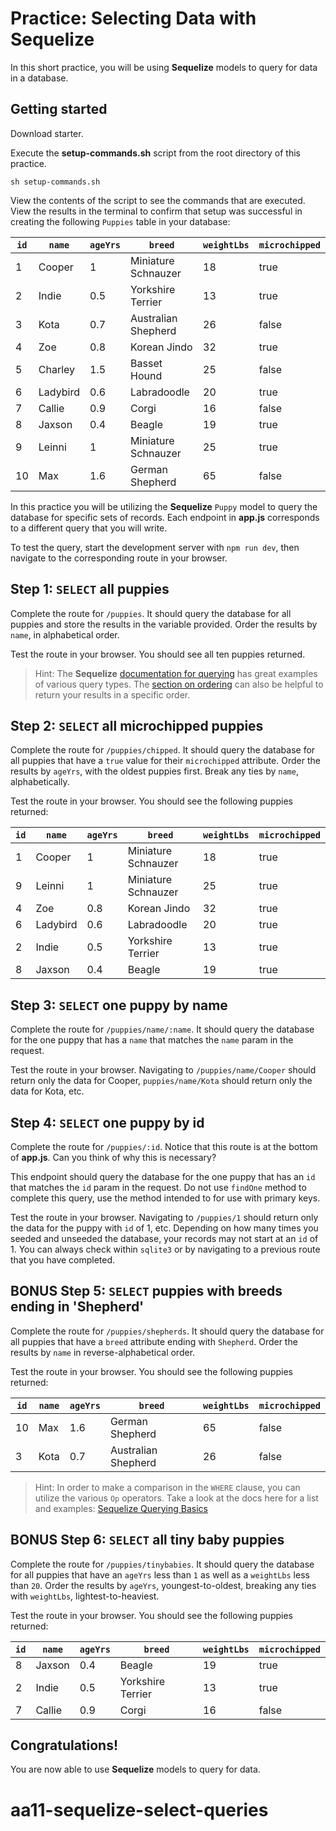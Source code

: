 # Practice: Selecting Data with Sequelize

In this short practice, you will be using **Sequelize** models to query for data 
in a database.

## Getting started

Download starter.

Execute the __setup-commands.sh__ script from the root directory of this
practice. 

```shell
sh setup-commands.sh
```

View the contents of the script to see the commands that are executed. View the results in the terminal to confirm that setup was successful in creating the following `Puppies` table in your database:

| `id` | `name`   | `ageYrs` | `breed`             | `weightLbs` | `microchipped` |
| ---- | -------- | -------- | ------------------- | ----------- | -------------- |
| 1    | Cooper   | 1        | Miniature Schnauzer | 18          | true           |
| 2    | Indie    | 0.5      | Yorkshire Terrier   | 13          | true           |
| 3    | Kota     | 0.7      | Australian Shepherd | 26          | false          |
| 4    | Zoe      | 0.8      | Korean Jindo        | 32          | true           |
| 5    | Charley  | 1.5      | Basset Hound        | 25          | false          |
| 6    | Ladybird | 0.6      | Labradoodle         | 20          | true           |
| 7    | Callie   | 0.9      | Corgi               | 16          | false          |
| 8    | Jaxson   | 0.4      | Beagle              | 19          | true           |
| 9    | Leinni   | 1        | Miniature Schnauzer | 25          | true           |
| 10   | Max      | 1.6      | German Shepherd     | 65          | false          |

In this practice you will be utilizing the **Sequelize** `Puppy` model to query 
the database for specific sets of records. Each endpoint in __app.js__ 
corresponds to a different query that you will write. 

To test the query, start the development server with `npm run dev`, then
navigate to the corresponding route in your browser.


## Step 1: `SELECT` all puppies

Complete the route for `/puppies`. It should query the database for all puppies 
and store the results in the variable provided. Order the results by `name`, in 
alphabetical order.

Test the route in your browser. You should see all ten puppies returned.

> Hint: The **Sequelize** [documentation for querying][sequelize-querying] has 
> great examples of various query types. The [section on ordering][sequelize-order] 
> can also be helpful to return your results in a specific order.


## Step 2: `SELECT` all microchipped puppies

Complete the route for `/puppies/chipped`. It should query the database for all 
puppies that have a `true` value for their `microchipped` attribute. Order the 
results by `ageYrs`, with the oldest puppies first. Break any ties by `name`, 
alphabetically.

Test the route in your browser. You should see the following puppies returned:

| `id` | `name`   | `ageYrs` | `breed`             | `weightLbs` | `microchipped` |
| ---- | -------- | -------- | ------------------- | ----------- | -------------- |
| 1    | Cooper   | 1        | Miniature Schnauzer | 18          | true           |
| 9    | Leinni   | 1        | Miniature Schnauzer | 25          | true           |
| 4    | Zoe      | 0.8      | Korean Jindo        | 32          | true           |
| 6    | Ladybird | 0.6      | Labradoodle         | 20          | true           |
| 2    | Indie    | 0.5      | Yorkshire Terrier   | 13          | true           |
| 8    | Jaxson   | 0.4      | Beagle              | 19          | true           |


## Step 3: `SELECT` one puppy by name

Complete the route for `/puppies/name/:name`. It should query the database for 
the one puppy that has a `name` that matches the `name` param in the request.

Test the route in your browser. Navigating to `/puppies/name/Cooper` should 
return only the data for Cooper, `puppies/name/Kota` should return only the data 
for Kota, etc.


## Step 4: `SELECT` one puppy by id

Complete the route for `/puppies/:id`. Notice that this route is at the bottom 
of __app.js__. Can you think of why this is necessary?

This endpoint should query the database for the one puppy that has an `id` that 
matches the `id` param in the request. Do not use `findOne` method to complete 
this query, use the method intended to for use with primary keys.

Test the route in your browser. Navigating to `/puppies/1` should return only 
the data for the puppy with `id` of 1, etc. Depending on how many times you 
seeded and unseeded the database, your records may not start at an `id` of 1. 
You can always check within `sqlite3` or by navigating to a previous route that 
you have completed.


## BONUS Step 5: `SELECT` puppies with breeds ending in 'Shepherd'

Complete the route for `/puppies/shepherds`. It should query the database for 
all puppies that have a `breed` attribute ending with `Shepherd`. Order the 
results by `name` in reverse-alphabetical order.

Test the route in your browser. You should see the following puppies returned:

| `id` | `name` | `ageYrs` | `breed`             | `weightLbs` | `microchipped` |
| ---- | ------ | -------- | ------------------- | ----------- | -------------- |
| 10   | Max    | 1.6      | German Shepherd     | 65          | false          |
| 3    | Kota   | 0.7      | Australian Shepherd | 26          | false          |

> Hint: In order to make a comparison in the `WHERE` clause, you can utilize the 
> various `Op` operators. Take a look at the docs here for a list and examples: 
> [Sequelize Querying Basics][sequelize-operators]


## BONUS Step 6: `SELECT` all tiny baby puppies

Complete the route for `/puppies/tinybabies`. It should query the database for 
all puppies that have an `ageYrs` less than `1` as well as a `weightLbs` less 
than `20`. Order the results by `ageYrs`, youngest-to-oldest, breaking any ties
with `weightLbs`, lightest-to-heaviest.

Test the route in your browser. You should see the following puppies returned:

| `id` | `name` | `ageYrs` | `breed`           | `weightLbs` | `microchipped` |
| ---- | ------ | -------- | ----------------- | ----------- | -------------- |
| 8    | Jaxson | 0.4      | Beagle            | 19          | true           |
| 2    | Indie  | 0.5      | Yorkshire Terrier | 13          | true           |
| 7    | Callie | 0.9      | Corgi             | 16          | false          |


## Congratulations!

You are now able to use **Sequelize** models to query for data.


[sequelize-querying]: https://sequelize.org/master/manual/model-querying-basics.html
[sequelize-order]: https://sequelize.org/master/manual/model-querying-basics.html#ordering-and-grouping
[sequelize-operators]: https://sequelize.org/master/manual/model-querying-basics.html#operators
# aa11-sequelize-select-queries
